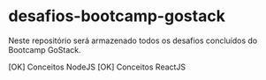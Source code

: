 # desafios-bootcamp-gostack
Neste repositório será armazenado todos os desafios concluídos do Bootcamp GoStack.

[OK] Conceitos NodeJS
[OK] Conceitos ReactJS
